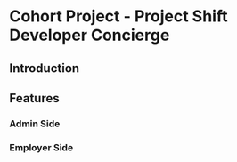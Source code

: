 # Cohort Project - Project Shift Developer Concierge 

## Introduction 

## Features

### Admin Side 

### Employer Side
